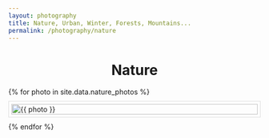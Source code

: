 ```yaml
---
layout: photography
title: Nature, Urban, Winter, Forests, Mountains...
permalink: /photography/nature
---
```


<style>
    h1 {
        text-align: center;
    }
</style>


<style>
  .image-grid {
    display: grid;
    grid-template-columns: repeat(1, 1fr);
    gap: 10px;
  }
  .grid-item {
    border: 1px solid #ddd;
    padding: 5px;
  }
  .grid-item img {
    width: 100%;
    height: auto;
    display: block;
  }
</style>

<h1> Nature </h1>

<div class="image-grid">
    {% for photo in site.data.nature_photos %}
        <div class="grid-item">
            <img src="{{ '/assets/photography/nature/' | append: photo}}" alt="{{ photo }}" loading = "lazy" />
        </div>
    {% endfor %}
</div>